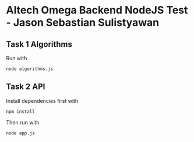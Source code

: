 # Altech Omega Backend NodeJS Test - Jason Sebastian Sulistyawan

## Task 1 Algorithms
Run with 
```
node algorithms.js
```

## Task 2 API
Install dependencies first with
```
npm install
```
Then run with
```
node app.js
```